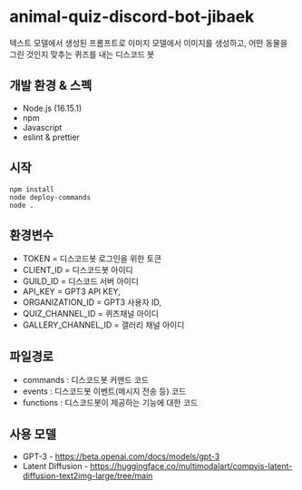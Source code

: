 # animal-quiz-discord-bot-jibaek

텍스트 모델에서 생성된 프롬프트로 이미지 모델에서 이미지를 생성하고, 어떤 동물을 그린 것인지 맞추는 퀴즈를 내는 디스코드 봇

## 개발 환경 & 스펙

- Node.js (16.15.1)
- npm
- Javascript
- eslint & prettier

## 시작

    npm install
    node deploy-commands
    node .

## 환경변수

- TOKEN = 디스코드봇 로그인을 위한 토큰
- CLIENT_ID = 디스코드봇 아이디
- GUILD_ID = 디스코드 서버 아이디
- API_KEY = GPT3 API KEY,
- ORGANIZATION_ID = GPT3 사용자 ID,
- QUIZ_CHANNEL_ID = 퀴즈채널 아이디
- GALLERY_CHANNEL_ID = 갤러리 채널 아이디

## 파일경로

- commands : 디스코드봇 커맨드 코드
- events : 디스코드봇 이벤트(메시지 전송 등) 코드
- functions : 디스코드봇이 제공하는 기능에 대한 코드

## 사용 모델

- GPT-3 - https://beta.openai.com/docs/models/gpt-3
- Latent Diffusion - https://huggingface.co/multimodalart/compvis-latent-diffusion-text2img-large/tree/main
